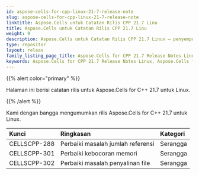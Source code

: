 ```yaml
---
id: aspose-cells-for-cpp-linux-21-7-release-note
slug: aspose-cells-for-cpp-linux-21-7-release-note
linktitle: Aspose.Cells untuk Catatan Rilis CPP 21.7 Linu
title: Aspose.Cells untuk Catatan Rilis CPP 21.7 Linu
weight: 9
description: Aspose.Cells untuk Catatan Rilis CPP 21.7 Linux – penyempurnaan terbaru, fitur baru, dan perbaikan
type: repositor
layout: releas
family_listing_page_title: Aspose.Cells for CPP 21.7 Release Notes Linu
keywords: Aspose.Cells for CPP 21.7 Release Notes Linux, Aspose.Cells for CPP 21.7 Linux updates and fixe
---
```

{{% alert color="primary" %}}

Halaman ini berisi catatan rilis untuk Aspose.Cells for C++ 21.7 untuk Linux.

{{% /alert %}}

Kami dengan bangga mengumumkan rilis Aspose.Cells for C++ 21.7 untuk Linux.

|**Kunci**|**Ringkasan**|**Kategori**|
| :- | :- | :- |
|CELLSCPP-288| Perbaiki masalah jumlah referensi|Serangga|
|CELLSCPP-301| Perbaiki kebocoran memori|Serangga|
|CELLSCPP-302| Perbaiki masalah penyalinan file|Serangga|
